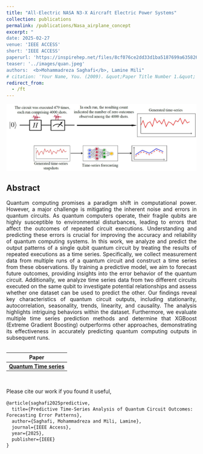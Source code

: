 ```yaml
---
title: "All-Electric NASA N3-X Aircraft Electric Power Systems"
collection: publications
permalink: /publications/Nasa_airplane_concept
excerpt: "
date: 2025-02-27
venue: 'IEEE ACCESS'
short: 'IEEE ACCESS'
paperurl: 'https://inspirehep.net/files/8cf076ce2dd33d1ba5187699a6358261'
teaser: '../images/quan.jpeg'
authors:  <b>Mohammadreza Saghafi</b>, Lamine Mili"
# citation: 'Your Name, You. (2009). &quot;Paper Title Number 1.&quot; <i>Journal 1</i>. 1(1).'
redirect_from: 
  - /ft
---
```


<p style="text-align:center;">
<img src="../images/quan.jpeg" width="800">
</p>

## Abstract
<div style="text-align: justify"> Quantum computing promises a paradigm shift in computational power. However, a major challenge is mitigating the inherent noise and errors in quantum circuits. As quantum computers operate, their fragile qubits are highly susceptible to environmental disturbances, leading to errors that affect the outcomes of repeated circuit executions. Understanding and predicting these errors is crucial for improving the accuracy and reliability of quantum computing systems. In this work, we analyze and predict the output patterns of a single qubit quantum circuit by treating the results of repeated executions as a time series. Specifically, we collect measurement data from multiple runs of a quantum circuit and construct a time series from these observations. By training a predictive model, we aim to forecast future outcomes, providing insights into the error behavior of the quantum circuit. Additionally, we analyze time series data from two different circuits executed on the same qubit to investigate potential relationships and assess whether one dataset can be used to predict the other. Our findings reveal key characteristics of quantum circuit outputs, including stationarity, autocorrelation, seasonality, trends, linearity, and causality. The analysis highlights intriguing behaviors within the dataset. Furthermore, we evaluate multiple time series prediction methods and determine that XGBoost (Extreme Gradient Boosting) outperforms other approaches, demonstrating its effectiveness in accurately predicting quantum computing outputs in subsequent runs.</div>
<br>

| Paper                                         
|---------------------------------------------------------------------------------------------------------|
| [**Quantum Time series**](https://ieeexplore.ieee.org/abstract/document/10906565) |

<br>

Please cite our work if you found it useful,

```
@article{saghafi2025predictive,
  title={Predictive Time-Series Analysis of Quantum Circuit Outcomes: Forecasting Error Patterns},
  author={Saghafi, Mohammadreza and Mili, Lamine},
  journal={IEEE Access},
  year={2025},
  publisher={IEEE}
}
```

